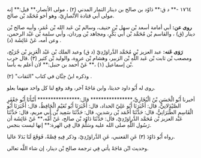 ١٧٦٤ -** د ق:** دَاوُد بن صالح بن دينار التمار المدني (٢) ، مولى الأنصار،** قيل:** إنه مولى أبي قتادة الأَنْصارِيّ، وهو أخو مُحَمَّد بْن صالح.

**روى عن:** أبي أمامة أسعد بْن سهل بْن حنيف، وسالم بْن عَبد الله بْن عُمَر، وأبيه صالح بْن دينار (ق) ، والقاسم بْن مُحَمَّد بْن أَبي بَكْرٍ، ومجاهد بْن وردان، وأبي سلمة بْن عَبْد الرحمن، وعن أمه، عَنْ عَائِشَة (د) .

**رَوَى عَنه:** عبد العزيز بْن مُحَمَّد الدَّراوَرْدِيّ (د ق) وعبد الملك بْن عَبْد الْعَزِيزِ بْن جُرَيْج، ومصعب بْن ثابت بْن عَبد اللَّهِ بْن الزبير، وهشام بْن عروة، والوليد بْن كثير (٣) .قال حرب بْن إسماعيل (١) ،** عَنْ أحمد بن حنبل:** لان أعلم به بأسا.

وذكره ابنُ حِبَّان في كتاب "الثقات" (٢) .

روى له أَبُو داود حديثا، وابن مَاجَهْ آخر، وقد وقع لنا كل واحد منهما بعلو.

أخبرنا أَبُو الْحَسَنِ بْنُ الْبُخَارِيِّ،**************** قال:**************** أَنْبَأَنَا أَبُو جَعْفَرٍ الصَّيْدَلانِيُّ، قال: أَخْبَرَنَا أَبُو عَلِيّ الحداد، قال: أَخْبَرَنَا أَبُو نُعَيْمٍ الْحَافِظُ، قال: أَخْبَرَنَا أَبُو الْقَاسِمِ الطَّبَرَانِيُّ، قال: حَدَّثَنَا أَحْمَد بْن رشدين، قال: حَدَّثَنَا سَعِيد بْن أَبي مريم، قال: حَدَّثَنَا عَبْد العزيز بْن مُحَمَّد الدَّراوَرْدِيّ، قال: حَدَّثَنَا دَاوُد بْن صالح، عَنْ أُمِّه،** عَنْ عَائِشَة أن رَسُول اللَّهِ صلى الله عليه وسَلَّمَ قال فِي الهرة:** إنها ليست بنجس.

رواه أَبُو دَاوُدَ (٣) عَنِ القعنبي، عَنِ الدَّراوَرْدِيّ، وذكر فِيهِ قِصَّةً، فَوَقَعَ لَنَا بَدَلا عاليا.

وحديث ابْن مَاجَهْ يأتي فِي ترجمة صالح بْن دينار، إن شاء اللَّه تعالى.